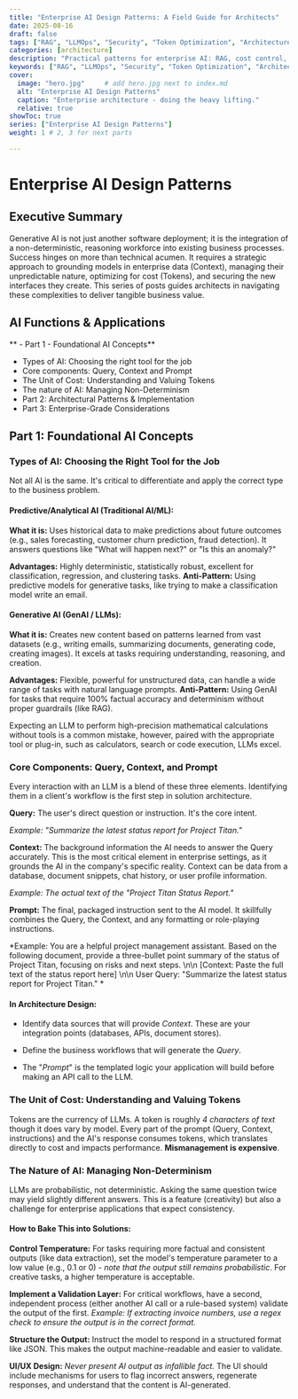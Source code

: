 ```yaml
---
title: "Enterprise AI Design Patterns: A Field Guide for Architects"
date: 2025-08-16
draft: false
tags: ["RAG", "LLMOps", "Security", "Token Optimization", "Architecture", "AI"]
categories: [architecture]
description: "Practical patterns for enterprise AI: RAG, cost control, security, LLMOps, and change management—with templates and pitfalls."
keywords: ["RAG", "LLMOps", "Security", "Token Optimization", "Architecture"]
cover:
  image: "hero.jpg"     # add hero.jpg next to index.md
  alt: "Enterprise AI Design Patterns"
  caption: "Enterprise architecture - doing the heavy lifting."
  relative: true
showToc: true
series: ["Enterprise AI Design Patterns"]
weight: 1 # 2, 3 for next parts

---
```

# Enterprise AI Design Patterns

## Executive Summary
Generative AI is not just another software deployment; it is the integration of a non-deterministic, reasoning workforce into existing business processes. Success hinges on more than technical acumen. It requires a strategic approach to grounding models in enterprise data (Context), managing their unpredictable nature, optimizing for cost (Tokens), and securing the new interfaces they create. This series of posts guides architects in navigating these complexities to deliver tangible business value.

## AI Functions & Applications
** - Part 1 - Foundational AI Concepts**
   - Types of AI: Choosing the right tool for the job
   - Core components: Query, Context and Prompt
   - The Unit of Cost: Understanding and Valuing Tokens
   - The nature of AI: Managing Non-Determinism
 - Part 2: Architectural Patterns & Implementation
 - Part 3: Enterprise-Grade Considerations

## Part 1: Foundational AI Concepts
### Types of AI: Choosing the Right Tool for the Job
Not all AI is the same. It's critical to differentiate and apply the correct type to the business problem.
#### Predictive/Analytical AI (Traditional AI/ML):
**What it is:** Uses historical data to make predictions about future outcomes (e.g., sales forecasting, customer churn prediction, fraud detection). It answers questions like "What will happen next?" or "Is this an anomaly?"

**Advantages:** Highly deterministic, statistically robust, excellent for classification, regression, and clustering tasks.
**Anti-Pattern:** Using predictive models for generative tasks, like trying to make a classification model write an email.

#### Generative AI (GenAI / LLMs):
**What it is:** Creates new content based on patterns learned from vast datasets (e.g., writing emails, summarizing documents, generating code, creating images). It excels at tasks requiring understanding, reasoning, and creation.

**Advantages:** Flexible, powerful for unstructured data, can handle a wide range of tasks with natural language prompts.
**Anti-Pattern:** Using GenAI for tasks that require 100% factual accuracy and determinism without proper guardrails (like RAG). 

Expecting an LLM to perform high-precision mathematical calculations without tools is a common mistake, however, paired with the appropriate tool or plug-in, such as calculators, search or code execution, LLMs excel.

### Core Components: Query, Context, and Prompt
Every interaction with an LLM is a blend of these three elements. Identifying them in a client's workflow is the first step in solution architecture.

**Query:** The user's direct question or instruction. It's the core intent.

*Example: "Summarize the latest status report for Project Titan."*

**Context:** The background information the AI needs to answer the Query accurately. This is the most critical element in enterprise settings, as it grounds the AI in the company's specific reality. Context can be data from a database, document snippets, chat history, or user profile information.

*Example: The actual text of the "Project Titan Status Report."*

**Prompt:** The final, packaged instruction sent to the AI model. It skillfully combines the Query, the Context, and any formatting or role-playing instructions.

*Example: You are a helpful project management assistant. Based on the following document, provide a three-bullet point summary of the status of Project Titan, focusing on risks and next steps. \n\n [Context: Paste the full text of the status report here] \n\n User Query: "Summarize the latest status report for Project Titan."
*

#### In Architecture Design:

 - Identify data sources that will provide *Context*. These are your integration points (databases, APIs, document stores).

 - Define the business workflows that will generate the *Query*.

 - The "*Prompt*" is the templated logic your application will build before making an API call to the LLM.

### The Unit of Cost: Understanding and Valuing Tokens

Tokens are the currency of LLMs. A token is roughly *4 characters of text* though it does vary by model. Every part of the prompt (Query, Context, instructions) and the AI's response consumes tokens, which translates directly to cost and impacts performance. **Mismanagement is expensive**.

### The Nature of AI: Managing Non-Determinism

LLMs are probabilistic, not deterministic. Asking the same question twice may yield slightly different answers. This is a feature (creativity) but also a challenge for enterprise applications that expect consistency.

#### How to Bake This into Solutions:

**Control Temperature:** For tasks requiring more factual and consistent outputs (like data extraction), set the model's temperature parameter to a low value (e.g., 0.1 or 0) - *note that the output still remains probabilistic*. For creative tasks, a higher temperature is acceptable.

**Implement a Validation Layer:** For critical workflows, have a second, independent process (either another AI call or a rule-based system) validate the output of the first. *Example: If extracting invoice numbers, use a regex check to ensure the output is in the correct format.*

**Structure the Output:** Instruct the model to respond in a structured format like JSON. This makes the output machine-readable and easier to validate.

**UI/UX Design:** *Never present AI output as infallible fact.* The UI should include mechanisms for users to flag incorrect answers, regenerate responses, and understand that the content is AI-generated.
